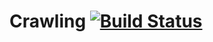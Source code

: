 # Crawling    [![Build Status](https://travis-ci.org/epitaph-04/Crawling.svg?branch=master)](https://travis-ci.org/epitaph-04/Crawling)
